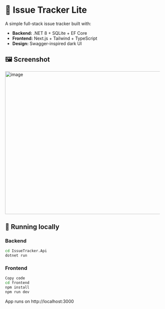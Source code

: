 # 🐞 Issue Tracker Lite

A simple full-stack issue tracker built with:

- **Backend:** .NET 8 + SQLite + EF Core
- **Frontend:** Next.js + Tailwind + TypeScript
- **Design:** Swagger-inspired dark UI

## 🖼️ Screenshot
<img src="https://github.com/user-attachments/assets/cb91175c-a341-40af-8066-052e4feca66c" alt="image" width="600" height="466">

## 🧱 Running locally

### Backend
```bash
cd IssueTracker.Api
dotnet run
```

### Frontend
```bash
Copy code
cd frontend
npm install
npm run dev
```
App runs on http://localhost:3000
